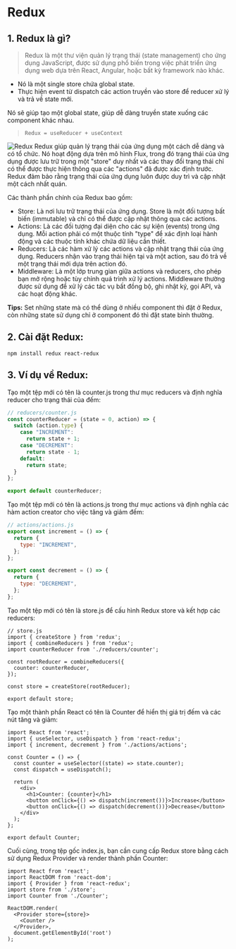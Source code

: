 # Redux

## 1. Redux là gì?

> Redux là một thư viện quản lý trạng thái (state management) cho ứng dụng JavaScript, được sử dụng phổ biến trong việc phát triển ứng dụng web dựa trên React, Angular, hoặc bất kỳ framework nào khác.

- Nó là một single store chứa global state.
- Thực hiện event từ dispatch các action truyền vào store để reducer xử lý và trả về state mới.

Nó sẽ giúp tạo một global state, giúp dễ dàng truyền state xuống các component khác nhau.

> `Redux = useReducer + useContext`

![Redux](https://redux.js.org/assets/images/ReduxDataFlowDiagram-49fa8c3968371d9ef6f2a1486bd40a26.gif)
Redux giúp quản lý trạng thái của ứng dụng một cách dễ dàng và có tổ chức. Nó hoạt động dựa trên mô hình Flux, trong đó trạng thái của ứng dụng được lưu trữ trong một "store" duy nhất và các thay đổi trạng thái chỉ có thể được thực hiện thông qua các "actions" đã được xác định trước. Redux đảm bảo rằng trạng thái của ứng dụng luôn được duy trì và cập nhật một cách nhất quán.

Các thành phần chính của Redux bao gồm:

- Store: Là nơi lưu trữ trạng thái của ứng dụng. Store là một đối tượng bất biến (immutable) và chỉ có thể được cập nhật thông qua các actions.
- Actions: Là các đối tượng đại diện cho các sự kiện (events) trong ứng dụng. Mỗi action phải có một thuộc tính "type" để xác định loại hành động và các thuộc tính khác chứa dữ liệu cần thiết.
- Reducers: Là các hàm xử lý các actions và cập nhật trạng thái của ứng dụng. Reducers nhận vào trạng thái hiện tại và một action, sau đó trả về một trạng thái mới dựa trên action đó.
- Middleware: Là một lớp trung gian giữa actions và reducers, cho phép bạn mở rộng hoặc tùy chỉnh quá trình xử lý actions. Middleware thường được sử dụng để xử lý các tác vụ bất đồng bộ, ghi nhật ký, gọi API, và các hoạt động khác.

**Tips:** Set những state mà có thể dùng ở nhiều component thì đặt ở Redux, còn những state sử dụng chỉ ở component đó thì đặt state bình thường.

## 2. Cài đặt Redux:

```
npm install redux react-redux
```

## 3. Ví dụ về Redux:

Tạo một tệp mới có tên là counter.js trong thư mục reducers và định nghĩa reducer cho trạng thái của đếm:

```js
// reducers/counter.js
const counterReducer = (state = 0, action) => {
  switch (action.type) {
    case "INCREMENT":
      return state + 1;
    case "DECREMENT":
      return state - 1;
    default:
      return state;
  }
};

export default counterReducer;
```

Tạo một tệp mới có tên là actions.js trong thư mục actions và định nghĩa các hàm action creator cho việc tăng và giảm đếm:

```js
// actions/actions.js
export const increment = () => {
  return {
    type: "INCREMENT",
  };
};

export const decrement = () => {
  return {
    type: "DECREMENT",
  };
};
```

Tạo một tệp mới có tên là store.js để cấu hình Redux store và kết hợp các reducers:

```
// store.js
import { createStore } from 'redux';
import { combineReducers } from 'redux';
import counterReducer from './reducers/counter';

const rootReducer = combineReducers({
  counter: counterReducer,
});

const store = createStore(rootReducer);

export default store;
```

Tạo một thành phần React có tên là Counter để hiển thị giá trị đếm và các nút tăng và giảm:

```
import React from 'react';
import { useSelector, useDispatch } from 'react-redux';
import { increment, decrement } from './actions/actions';

const Counter = () => {
  const counter = useSelector((state) => state.counter);
  const dispatch = useDispatch();

  return (
    <div>
      <h1>Counter: {counter}</h1>
      <button onClick={() => dispatch(increment())}>Increase</button>
      <button onClick={() => dispatch(decrement())}>Decrease</button>
    </div>
  );
};

export default Counter;
```

Cuối cùng, trong tệp gốc index.js, bạn cần cung cấp Redux store bằng cách sử dụng Redux Provider và render thành phần Counter:

```
import React from 'react';
import ReactDOM from 'react-dom';
import { Provider } from 'react-redux';
import store from './store';
import Counter from './Counter';

ReactDOM.render(
  <Provider store={store}>
    <Counter />
  </Provider>,
  document.getElementById('root')
);
```
